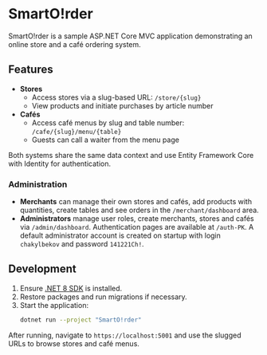 # SmartO!rder

SmartO!rder is a sample ASP.NET Core MVC application demonstrating an online store and a café ordering system.

## Features

- **Stores**
  - Access stores via a slug-based URL: `/store/{slug}`
  - View products and initiate purchases by article number
- **Cafés**
  - Access café menus by slug and table number: `/cafe/{slug}/menu/{table}`
  - Guests can call a waiter from the menu page

Both systems share the same data context and use Entity Framework Core with Identity for authentication.

### Administration

- **Merchants** can manage their own stores and cafés, add products with quantities, create tables and see orders in the `/merchant/dashboard` area.
- **Administrators** manage user roles, create merchants, stores and cafés via `/admin/dashboard`.
  Authentication pages are available at `/auth-PK`. A default administrator
  account is created on startup with login `chakylbekov` and password
  `141221Ch!`.

## Development

1. Ensure [.NET 8 SDK](https://dotnet.microsoft.com/) is installed.
2. Restore packages and run migrations if necessary.
3. Start the application:
   ```bash
   dotnet run --project "SmartO!rder"
   ```

After running, navigate to `https://localhost:5001` and use the slugged URLs to browse stores and café menus.

